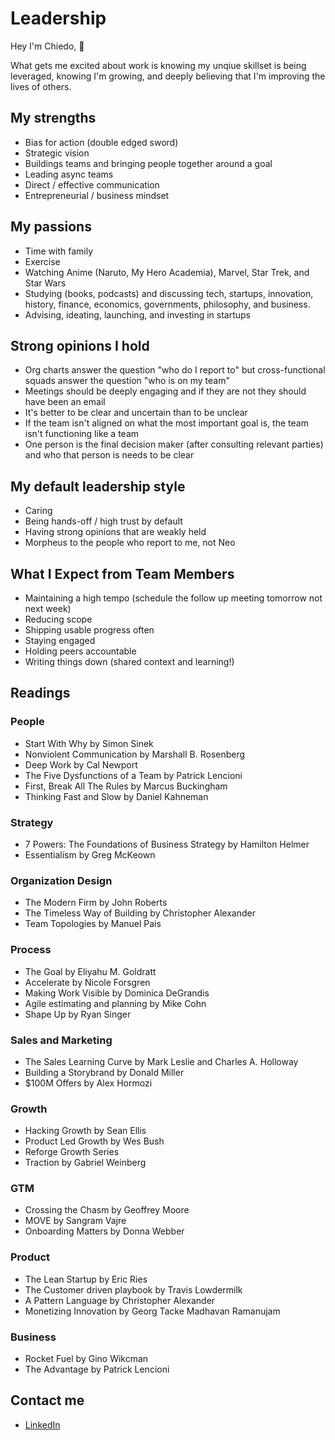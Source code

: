 # Leadership

Hey I'm Chiedo, 👋

What gets me excited about work is knowing my unqiue skillset is being leveraged, knowing I'm growing, and deeply believing that I'm improving the lives of others.

## My strengths

- Bias for action (double edged sword)
- Strategic vision
- Buildings teams and bringing people together around a goal
- Leading async teams
- Direct / effective communication
- Entrepreneurial / business mindset

## My passions

- Time with family
- Exercise
- Watching Anime (Naruto, My Hero Academia), Marvel, Star Trek, and Star Wars 
- Studying (books, podcasts) and discussing tech, startups, innovation, history, finance, economics, governments, philosophy, and business.
- Advising, ideating, launching, and investing in startups

## Strong opinions I hold

- Org charts answer the question "who do I report to" but cross-functional squads answer the question "who is on my team"
- Meetings should be deeply engaging and if they are not they should have been an email
- It's better to be clear and uncertain than to be unclear
- If the team isn't aligned on what the most important goal is, the team isn't functioning like a team
- One person is the final decision maker (after consulting relevant parties) and who that person is needs to be clear

## My default leadership style

- Caring
- Being hands-off / high trust by default 
- Having strong opinions that are weakly held
- Morpheus to the people who report to me, not Neo

## What I Expect from Team Members

- Maintaining a high tempo (schedule the follow up meeting tomorrow not next week)
- Reducing scope
- Shipping usable progress often
- Staying engaged
- Holding peers accountable
- Writing things down (shared context and learning!)

## Readings

### People

- Start With Why by Simon Sinek
- Nonviolent Communication by Marshall B. Rosenberg
- Deep Work by Cal Newport
- The Five Dysfunctions of a Team by Patrick Lencioni
- First, Break All The Rules by Marcus Buckingham
- Thinking Fast and Slow by Daniel Kahneman

### Strategy

- 7 Powers: The Foundations of Business Strategy by Hamilton Helmer
- Essentialism by Greg McKeown

### Organization Design

- The Modern Firm by John Roberts
- The Timeless Way of Building by Christopher Alexander
- Team Topologies by Manuel Pais

### Process

- The Goal by Eliyahu M. Goldratt
- Accelerate by Nicole Forsgren
- Making Work Visible by Dominica DeGrandis
- Agile estimating and planning by Mike Cohn
- Shape Up by Ryan Singer

### Sales and Marketing

- The Sales Learning Curve by Mark Leslie and Charles A. Holloway
- Building a Storybrand by Donald Miller
- $100M Offers by Alex Hormozi

### Growth

- Hacking Growth by Sean Ellis
- Product Led Growth by Wes Bush
- Reforge Growth Series
- Traction by Gabriel Weinberg 

### GTM

- Crossing the Chasm by Geoffrey Moore
- MOVE by Sangram Vajre
- Onboarding Matters by Donna Webber

### Product 

- The Lean Startup by Eric Ries
- The Customer driven playbook by Travis Lowdermilk
- A Pattern Language by Christopher Alexander
- Monetizing Innovation by Georg Tacke Madhavan Ramanujam 

### Business

- Rocket Fuel by Gino Wikcman
- The Advantage by Patrick Lencioni

## Contact me

- [LinkedIn](https://linkedin.com/in/chiedo)
